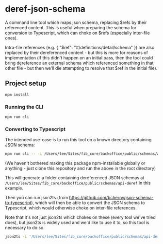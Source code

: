 # deref-json-schema

A command line tool which maps json schema, replacing $refs by their referenced content. This is useful when preparing the schema for conversion to Typescript, which can choke on $refs (especially inter-file ones).

Intra-file references (e.g. { "$ref": "#/definitions/detail/schema" }) are also replaced by their dereferenced content - but this is more for reasons of implementation (if this didn't happen on an initial pass, then the tool could bring dereference an external schema which referenced something in that other file - but then we'll die attempting to resolve that $ref in the initial file).

## Project setup
```
npm install
```

### Running the CLI
```
npm run cli
```

### Converting to Typescript

The intended use-case is to run this tool on a known directory containing JSON schema:

```sh
npm run cli -- -i /Users/lee/Sites/fib_core/backoffice/public/schemas/api -vvv
```

(We haven't bothered making this package npm-installable globally or anything - just clone this repository and run the above in the root directory)

This will generate a folder containing dereferenced JSON schemas at `/Users/lee/Sites/fib_core/backoffice/public/schemas/api-deref` in this example.

Then you can run json2ts (from https://github.com/bcherny/json-schema-to-typescript), which will then be able to convert the JSON schema to Typescript, which would otherwise choke on inter-file references.

Note that it's not just json2ts which chokes on these (every tool we've tried does), but json2ts is widely used and we'd like to use it to, so this tool is necessary to do so.

```sh
json2ts -i '/Users/lee/Sites/fib_core/backoffice/public/schemas/api-deref/**/*.json' -cwd '/Users/lee/Sites/fib_core/backoffice/public/schemas/api-deref' > ~/Desktop/output.ts
```
